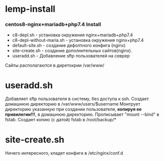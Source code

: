 # lemp-install
### centos8-nginx+mariadb+php7.4 Install
- c8-depl.sh - установка окружения nginx+mariadb+php7.4  
- c8-depl-without-maria.sh - установка окружения nginx+php7.4
- default-site.sh - создание дефолтного конфига (nginx)
- site-create.sh - создание дополнительных сайтов(nginx).
- useradd.sh - Добавление sftp пользователей на севрер

Сайты располагаются в диретокрии /var/www/

# useradd.sh
Добавляет sftp пользователя в систему, без доступа к ssh. Создает домашнюю директорию в /var/www/users/$username
Монтрует директорию указанную при создании пользователя, **копируя ее привилегии!!!**, в домашнюю директорию.
Прописывает "mount --bind" в fstab.
Создает копию (с датой) fstab в /root/backup/*

# site-create.sh
Ничего интeресного, кладет конфиги в /etc/nginx/conf.d
